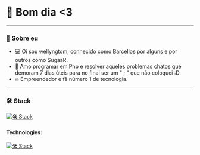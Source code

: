 # 👋 Bom dia <3

---

### 🌟 Sobre eu
- 💻 Oi sou wellyngtom, conhecido como Barcellos por alguns e por outros como SugaaR.
- 🚀 Amo programar em Php e resolver aqueles problemas chatos que demoram 7 dias úteis para no final ser um " ; " que não coloquei :D.
- 🔥 Empreendedor e fã número 1 de tecnologia.

---
 ### 🛠️ Stack
[![🛠️ Stack](https://skillicons.dev/icons?i=py,js,html,css,php,laravel,mysql,nodejs)](https://skillicons.dev)


#### **Technologies:**
[![🛠️ Stack](https://skillicons.dev/icons?i=git,docker,figma)](https://skillicons.dev)
